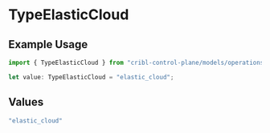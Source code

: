 # TypeElasticCloud

## Example Usage

```typescript
import { TypeElasticCloud } from "cribl-control-plane/models/operations";

let value: TypeElasticCloud = "elastic_cloud";
```

## Values

```typescript
"elastic_cloud"
```